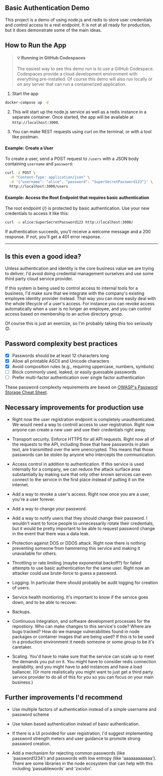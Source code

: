 ## Basic Authentication Demo

This project is a demo of using node.js and redis to store user credentials and control access to a rest endpoint. It is not at all ready for production, but it does demonstrate some of the main ideas. 

## How to Run the App

> #### 💡 Running in GitHub Codespaces
> The easiest way to see this demo run is to use a GitHub Codespace. Codespaces provide a cloud development environment with everything pre-installed. Of course this demo will also run locally or on any server that can run a containerized application. 

1. Start the app

```bash
docker-compose up -d 
````

2. This will start up the node.js service as well as a redis instance in a separate container. Once started, the app will be available at `http://localhost:3000`.

3. You can make REST requests using curl on the terminal, or with a tool like postman.

#### Example: Create a User

To create a user, send a POST request to `/users` with a JSON body containing `username` and `password`:

```bash
curl -X POST \
  -H "Content-Type: application/json" \
  -d '{"username": "alice", "password": "SuperSecretPassword123"}' \
  http://localhost:3000/users
````

#### Example: Access the Root Endpoint that requires basic authentication

The root endpoint (/) is protected by basic authentication. Use your new credentials to access it like this:

```bash
curl -u alice:SuperSecretPassword123 http://localhost:3000/
````

If authentication succeeds, you'll receive a welcome message and a 200 response. If not, you'll get a 401 error response. 

---

## Is this even a good idea?

Unless authentication and identity is the core business value we are trying to deliver, I'd avoid doing credential management ourselves and use some third party cloud service provider. 

If this system is being used to control access to internal tools for a business, I'd make sure that we integrate with the company's existing employee identity provider instead. That way you can more easily deal with the whole lifecycle of a user's access. For instance you can revoke access automatically when a user is no longer an employee, and you can control access based on membership to an active directory group. 

Of course this is just an exercize, so I'm probably taking this too seriously 😊.

## Password complexity best practices

- [x] Passwords should be at least 12 characters long
- [x] Allow all printable ASCII and Unicode characters
- [x] Avoid composition rules (e.g., requiring uppercase, numbers, symbols)
- [ ] Block commonly used, leaked, or easily guessable passwords 
- [ ] Prefer multi-factor authentication over single factor authentication

These password complexity requirements are based on [OWASP's Password Storage Cheat Sheet](https://cheatsheetseries.owasp.org/cheatsheets/Password_Storage_Cheat_Sheet.html).

## Necessary improvements for production use

- Right now the user registration endpoint is completely unauthenticated. We would need a way to controll access to user registration. Right now anyone can create a new user and use their credentials right away.

- Transport security. Enforce HTTPS for all API requests. Right now all of the requests to the API, including those that have passwords in plain text, are transmitted over the wire unencrypted. This means that those passwords can be stolen by anyone who intercepts the communication. 

- Access control in addition to authentication. If this service is used internally for a company, we can reduce the attack surface area substantially by making sure that only other known services can even connect to the service in the first place instead of putting it on the internet.

- Add a way to revoke a user's access. Right now once you are a user, you're a user forever. 

- Add a way to change your password.

- Add a way to notify users that they should change their password. I wouldn't want to force people to unnecessarily rotate their credentials, but it would be pretty important to be able to request password change in the event that there was a data leak. 

- Protection against DOS or DDOS attack. Right now there is nothing preventing someone from hammering this service and making it unavailable for others. 

- Throttling or rate limiting (maybe exponential backoff?) for failed attempts to use basic authentication for the same user. Right now an attacker could use brute-force to guess a password.

- Logging. In particular there should probably be audit logging for creation of users. 

- Service health montioring. It's important to know if the service goes down, and to be able to recover. 

- Backups. 

- Continuous Integration, and software development processes for the repostiory. Who can make changes to this service's code? Where are bugs tracked? How do we manage vulnerabilities found in node packages or container images that are being used? If this is to be used in a production environment it needs someone or some group to be it's caretaker.

- Scaling. You'd have to make sure that the service can scale up to meet the demands you put on it. You might have to consider redis connection availability, and you might have to add instances and have a load ballancer. (Or more realistically you might want to just get a third party service provider to do all of this for you so you can focus on your main business.) 

## Further improvements I'd recommend
- Use multiple factors of authentication instead of a simple username and password scheme

- Use token based authentication instead of basic authentication.

- If there is a UI provided for user registration, I'd suggest implementing password strength meters and user guidance to promote strong password creation.

- Add a mechanism for rejecting common passwords (like 'password1234') and passwords with low entropy (like 'aaaaaaaaaaaa'). There are some libraries in the node ecosystem that can help with this including 'passablewords' and 'zxcvbn'.

